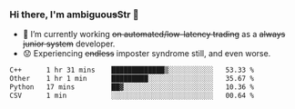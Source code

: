 ### Hi there, I'm ambiguou~~s~~Str 👋

<!--
**ambiguoustexture/ambiguoustexture** is a ✨ _special_ ✨ repository because its `README.md` (this file) appears on your GitHub profile.

Here are some ideas to get you started:
-->
- 🔭 I’m currently working ~~on automated/low-latency trading~~ as a ~~always junior system~~ developer.
- :worried: Experiencing ~~endless~~ imposter syndrome still, and even worse.

<!--START_SECTION:waka-->

```txt
C++      1 hr 31 mins    █████████████▒░░░░░░░░░░░   53.33 %
Other    1 hr 1 min      █████████░░░░░░░░░░░░░░░░   35.67 %
Python   17 mins         ██▓░░░░░░░░░░░░░░░░░░░░░░   10.36 %
CSV      1 min           ░░░░░░░░░░░░░░░░░░░░░░░░░   00.64 %
```

<!--END_SECTION:waka-->
